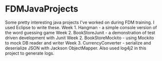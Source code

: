 # FDMJavaProjects
Some pretty interesting java projects I've worked on during FDM training. I used Eclipse to write these.
Week 1. Hangman - a simple console version of the word guessing game
Week 2. BookStoreJunit - a demonstration of test driven development with Junit
Week 2. BookStoreMockito - using Mockito to mock DB reader and writer
Week 3. CurrencyConverter - serialize and deserialize JSON with Jackson ObjectMapper. Also used log4j2 in this project to generate logs.
